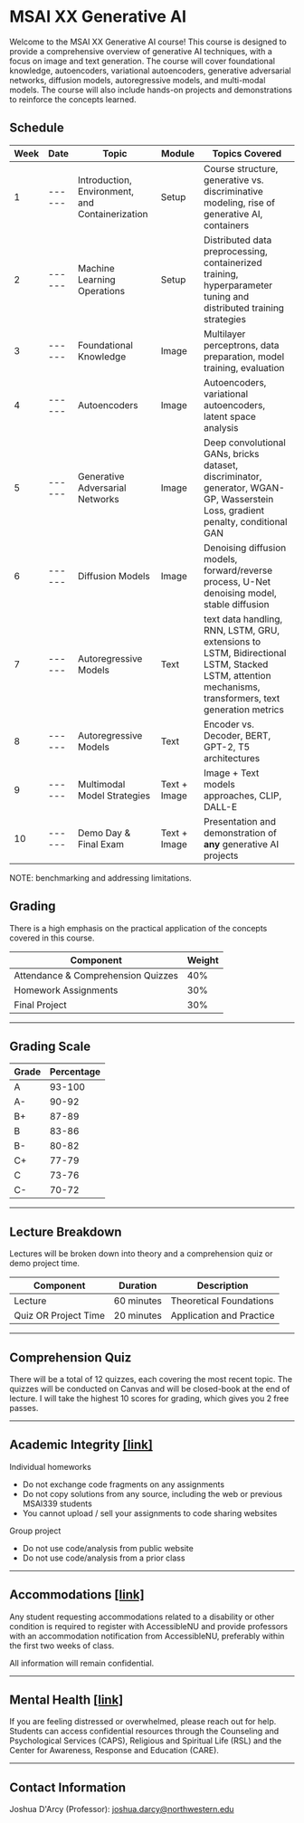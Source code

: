 # MSAI XX Generative AI

Welcome to the MSAI XX Generative AI course! This course is designed to provide a comprehensive overview of generative AI techniques, with a focus on image and text generation. The course will cover foundational knowledge, autoencoders, variational autoencoders, generative adversarial networks, diffusion models, autoregressive models, and multi-modal models. The course will also include hands-on projects and demonstrations to reinforce the concepts learned.


## Schedule

| Week | Date       | Topic                                | Module       | Topics Covered  |
|------|------------|--------------------------------------|--------------|--------------------------------------------------------------------------------|
| 1    | ------ | Introduction, Environment, and Containerization | Setup | Course structure, generative vs. discriminative modeling, rise of generative AI, containers |
| 2    | ------ | Machine Learning Operations | Setup | Distributed data preprocessing, containerized training, hyperparameter tuning and distributed training strategies |
| 3    | ------ | Foundational Knowledge | Image | Multilayer perceptrons, data preparation, model training, evaluation |
| 4    | ------ | Autoencoders | Image | Autoencoders, variational autoencoders, latent space analysis |
| 5    | ------ | Generative Adversarial Networks | Image | Deep convolutional GANs, bricks dataset, discriminator, generator, WGAN-GP, Wasserstein Loss, gradient penalty, conditional GAN |
| 6    | ------ | Diffusion Models | Image | Denoising diffusion models, forward/reverse process, U-Net denoising model, stable diffusion |
| 7    | ------ | Autoregressive Models | Text | text data handling, RNN, LSTM, GRU, extensions to LSTM, Bidirectional LSTM, Stacked LSTM, attention mechanisms, transformers, text generation metrics |
| 8    | ------ | Autoregressive Models | Text | Encoder vs. Decoder, BERT, GPT-2, T5 architectures |
| 9    | ------ | Multimodal Model Strategies | Text + Image | Image + Text models approaches, CLIP, DALL-E |
| 10   | ------ | Demo Day & Final Exam | Text + Image | Presentation and demonstration of **any** generative AI projects |


NOTE: benchmarking and addressing limitations.

## Grading

There is a high emphasis on the practical application of the concepts covered in this course.

| Component | Weight |
| --- | --- |
| Attendance & Comprehension Quizzes | 40% |
| Homework Assignments | 30% |
| Final Project | 30% |

------

## Grading Scale

| Grade | Percentage |
| --- | --- |
| A | 93-100 |
| A- | 90-92 |
| B+ | 87-89 |
| B | 83-86 |
| B- | 80-82 |
| C+ | 77-79 |
| C | 73-76 |
| C- | 70-72 |

------

## Lecture Breakdown

Lectures will be broken down into theory and a comprehension quiz or demo project time.

| Component | Duration | Description |
| --- | --- | --- |
| Lecture | 60 minutes | Theoretical Foundations |
| Quiz OR Project Time | 20 minutes | Application and Practice |

------

## Comprehension Quiz

There will be a total of 12 quizzes, each covering the most recent topic. The quizzes will be conducted on Canvas and will be closed-book at the end of lecture. I will take the highest 10 scores for grading, which gives you 2 free passes.

------

## Academic Integrity [[link]](https://www.northwestern.edu/provost/policies-procedures/academic-integrity/index.html)

Individual homeworks
- Do not exchange code fragments on any assignments
- Do not copy solutions from any source, including the web or previous MSAI339 students
- You cannot upload / sell your assignments to code sharing websites

Group project
- Do not use code/analysis from public website
- Do not use code/analysis from a prior class

------

## Accommodations [[link]](https://www.registrar.northwestern.edu/registration-graduation/northwestern-university-syllabus-standards.html#accessibility)

Any student requesting accommodations related to a disability or other condition is required to register with AccessibleNU and provide professors with an accommodation notification from AccessibleNU, preferably within the first two weeks of class. 

All information will remain confidential.

------

## Mental Health [[link]](https://www.registrar.northwestern.edu/registration-graduation/northwestern-university-syllabus-standards.html#wellness-and-health)

If you are feeling distressed or overwhelmed, please reach out for help. Students can access confidential resources through the Counseling and Psychological Services (CAPS), Religious and Spiritual Life (RSL) and the Center for Awareness, Response and Education (CARE).

-----

## Contact Information

Joshua D'Arcy (Professor): joshua.darcy@northwestern.edu